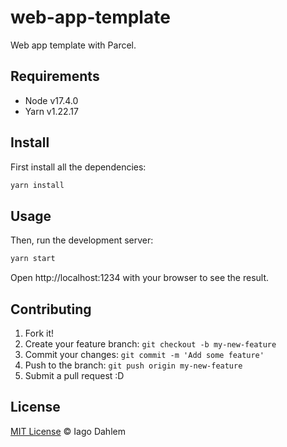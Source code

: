 # web-app-template

Web app template with Parcel.

## Requirements

- Node v17.4.0
- Yarn v1.22.17

## Install

First install all the dependencies:

```sh
yarn install
```

## Usage

Then, run the development server:

```sh
yarn start
```

Open http://localhost:1234 with your browser to see the result.

## Contributing

1. Fork it!
2. Create your feature branch: `git checkout -b my-new-feature`
3. Commit your changes: `git commit -m 'Add some feature'`
4. Push to the branch: `git push origin my-new-feature`
5. Submit a pull request :D

## License

[MIT License](http://iagodahlem.mit-license.org/) © Iago Dahlem
